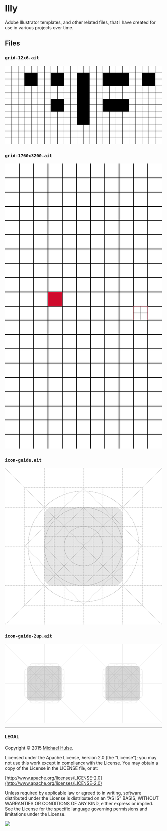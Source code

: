 # Illy

Adobe Illustrator templates, and other related files, that I have created for use in various projects over time.

## Files

### `grid-12x6.ait`

![12x6 grid](grid-12x6.png)

### `grid-1760x3200.ait`

![1760x3200 grid](grid-1760x3200.png)

### `icon-guide.ait`

![icon guide](icon-guide.png)

### `icon-guide-2up.ait`

![icon guide 2up](icon-guide-2up.png)

---

#### LEGAL

Copyright © 2015 [Michael Hulse](http://mky.io).

Licensed under the Apache License, Version 2.0 (the “License”); you may not use this work except in compliance with the License. You may obtain a copy of the License in the LICENSE file, or at:

[http://www.apache.org/licenses/LICENSE-2.0](http://www.apache.org/licenses/LICENSE-2.0)

Unless required by applicable law or agreed to in writing, software distributed under the License is distributed on an “AS IS” BASIS, WITHOUT WARRANTIES OR CONDITIONS OF ANY KIND, either express or implied. See the License for the specific language governing permissions and limitations under the License.

<img src="https://github.global.ssl.fastly.net/images/icons/emoji/octocat.png">